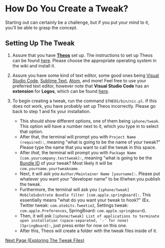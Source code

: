 # How Do You Create a Tweak?

Starting out can certainly be a challenge, but if you put your mind to it, you'll be able to grasp the concept.

## Setting Up The Tweak

1. Assure that you have <a href="https://github.com/theos/theos">**Theos**</a> set up. The instructions to set up Theos can be found <a href="https://github.com/theos/theos/wiki/Installation">here</a>. Please choose the appropriate operating system in the wiki and install it.

2. Assure you have some kind of text editor, some good ones being <a href="https://code.visualstudio.com">Visual Studio Code</a>, <a href="https://www.sublimetext.com">Sublime Text</a>, <a href="https://atom.io">Atom</a>, and more! Feel free to use your preferred text editor, however note that **Visual Studio Code** has an **extension** for **Logos**, which can be found <a href="https://marketplace.visualstudio.com/items?itemName=tale.logos-vscode">here</a>.

3. To begin creating a tweak, run the command `$THEOS/bin/nic.pl`. If this does not work, you have probably set up Theos incorrectly. Please go back to step 1 and fix your installation.
      - This should show different options, one of them being `iphone/tweak`. This option will have a number next to it, which you type in to select that option.
      - After that, the terminal will prompt you with `Project Name (required):`, meaning "what is going to be the name of your tweak?" Please type the name that you want to call the tweak in this space.
      - After *that*, the terminal will prompt you with `Package Name [com.yourcompany.testtweak]:`, meaning "what is going to be the <a href="https://developer.apple.com/documentation/appstoreconnectapi/bundle_ids">Bundle ID</a> of your tweak? Most likely it will be `com.yourname.yourtweakname`.
      - Next, it will ask you `Author/Maintainer Name [yourname]:`. Please put whatever you want your "developer name" to be if/when you publish the tweak.
      - Furthermore, the terminal will ask you `[iphone/tweak] MobileSubstrate Bundle filter [com.apple.springboard]:`. This essentially means "what do you want your tweak to hook?" (Ex. Twitter tweak: `com.atebits.Tweetie2`, Settings tweak: `com.apple.Preferences`, SpringBoard: `com.apple.springboard`).
      - Then, it will ask `[iphone/tweak] List of applications to terminate upon installation (space-separated, '-' for none) [SpringBoard]:`, just press enter for now on this one.
      - After this, Theos will create a folder with the tweak files inside of it.

<a href="https://github.com/NightwindDev/Tweak-Tutorial/blob/main/page_one.md">Next Page (Exploring The Tweak Files)</a>
